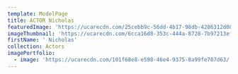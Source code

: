 ```yaml
---
template: ModelPage
title: ACTOR Nicholas
featuredImage: 'https://ucarecdn.com/25cebb9c-56dd-4b17-98db-4286312d089a/'
imageThumbnail: 'https://ucarecdn.com/6cca16d8-353c-444a-8728-7b97213ef97f/'
firstName: ' Nicholas'
collection: Actors
imagePortfolio:
  - image: 'https://ucarecdn.com/101f68e8-e598-46e4-9375-8a99fe707d63/'
---
```


